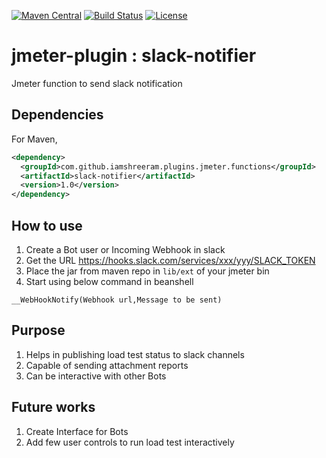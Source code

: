 [![Maven Central](https://maven-badges.herokuapp.com/maven-central/com.github.iamshreeram.plugins.jmeter.functions/slack-notifier/badge.svg)](https://maven-badges.herokuapp.com/maven-central/com.github.iamshreeram.plugins.jmeter.functions/slack-notifier)
[![Build Status](https://travis-ci.org/iamshreeram/jmeter-plugin-slack-sender.svg?branch=master)](https://travis-ci.org/iamshreeram/jmeter-plugin-slack-sender)
[![License](https://img.shields.io/badge/License-BSD%202--Clause-orange.svg)](https://opensource.org/licenses/BSD-2-Clause)

# jmeter-plugin : slack-notifier
Jmeter function to send slack notification 

## Dependencies

For Maven,
```xml
<dependency>
  <groupId>com.github.iamshreeram.plugins.jmeter.functions</groupId>
  <artifactId>slack-notifier</artifactId>
  <version>1.0</version>
</dependency>
```

## How to use 
1. Create a Bot user or Incoming Webhook in slack
2. Get the URL https://hooks.slack.com/services/xxx/yyy/SLACK_TOKEN
3. Place the jar from maven repo in `lib/ext` of your jmeter bin
4. Start using below command in beanshell 
```
__WebHookNotify(Webhook url,Message to be sent)

```


## Purpose
1. Helps in publishing load test status to slack channels
2. Capable of sending attachment reports
3. Can be interactive with other Bots

## Future works
1. Create Interface for Bots 
2. Add few user controls to run load test interactively
